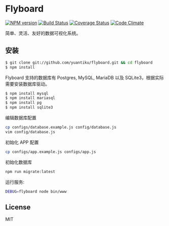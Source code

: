 # Flyboard

[![NPM version](https://badge.fury.io/js/flyboard.svg)](http://badge.fury.io/js/flyboard)
[![Build Status](https://travis-ci.org/yuantiku/flyboard.png?branch=master)](https://travis-ci.org/yuantiku/flyboard)
[![Coverage Status](https://coveralls.io/repos/yuantiku/flyboard/badge.png?branch=master)](https://coveralls.io/r/yuantiku/flyboard?branch=master)
[![Code Climate](https://codeclimate.com/github/yuantiku/flyboard.png)](https://codeclimate.com/github/yuantiku/flyboard)

简单、灵活、友好的数据可视化系统。

## 安装

```bash
$ git clone git://github.com/yuantiku/flyboard.git && cd flyboard
$ npm install
```

Flyboard 支持的数据库有 Postgres, MySQL, MariaDB 以及 SQLite3，根据实际需要安装数据库驱动。

```bash
$ npm install mysql
$ npm install mariasql
$ npm install pg
$ npm install sqlite3
```

编辑数据库配置

```bash
cp configs/database.example.js config/database.js
vim config/database.js
```

初始化 APP 配置

```bash
cp configs/app.example.js configs/app.js
```

初始化数据库

```bash
npm run migrate:latest
```

运行服务:

```bash
DEBUG=flyboard node bin/www
```

## License 

MIT
